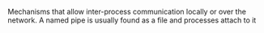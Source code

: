 Mechanisms that allow inter-process communication locally or over the network. A named pipe is usually found as a file and processes attach to it
